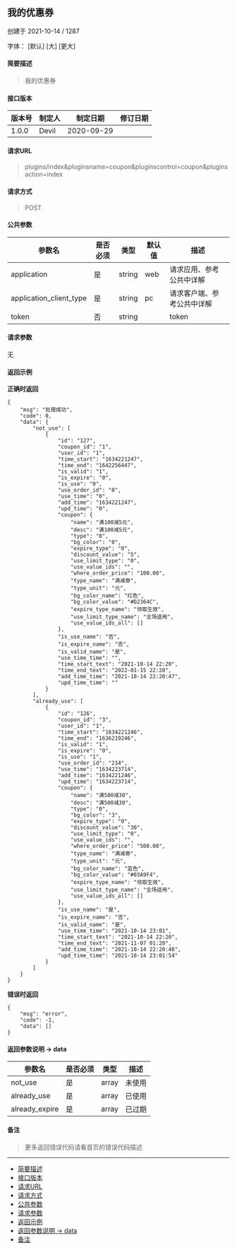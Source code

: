 ## 我的优惠券

创建于 2021-10-14 / 1287

字体： \[默认\] \[大\] \[更大\]

#### 简要描述

> 我的优惠券

#### 接口版本

| 版本号 | 制定人 | 制定日期 | 修订日期 |
| --- | --- | --- | --- |
| 1.0.0 | Devil | 2020-09-29 |  |

#### 请求URL

> plugins/index&pluginsname=coupon&pluginscontrol=coupon&pluginsaction=index

#### 请求方式

> POST

#### 公共参数

| 参数名 | 是否必须 | 类型 | 默认值 | 描述 |
| --- | --- | --- | --- | --- |
| application | 是 | string | web | 请求应用、参考公共中详解 |
| application\_client\_type | 是 | string | pc | 请求客户端、参考公共中详解 |
| token | 否 | string |  | token |

#### 请求参数

无

#### 返回示例

**正确时返回**

```
{
    "msg": "处理成功",
    "code": 0,
    "data": {
        "not_use": [
            {
                "id": "127",
                "coupon_id": "1",
                "user_id": "1",
                "time_start": "1634221247",
                "time_end": "1642256447",
                "is_valid": "1",
                "is_expire": "0",
                "is_use": "0",
                "use_order_id": "0",
                "use_time": "0",
                "add_time": "1634221247",
                "upd_time": "0",
                "coupon": {
                    "name": "满100减5元",
                    "desc": "满100减5元",
                    "type": "0",
                    "bg_color": "0",
                    "expire_type": "0",
                    "discount_value": "5",
                    "use_limit_type": "0",
                    "use_value_ids": "",
                    "where_order_price": "100.00",
                    "type_name": "满减劵",
                    "type_unit": "元",
                    "bg_color_name": "红色",
                    "bg_color_value": "#D2364C",
                    "expire_type_name": "领取生效",
                    "use_limit_type_name": "全场适用",
                    "use_value_ids_all": []
                },
                "is_use_name": "否",
                "is_expire_name": "否",
                "is_valid_name": "是",
                "use_time_time": "",
                "time_start_text": "2021-10-14 22:20",
                "time_end_text": "2022-01-15 22:20",
                "add_time_time": "2021-10-14 22:20:47",
                "upd_time_time": ""
            }
        ],
        "already_use": [
            {
                "id": "126",
                "coupon_id": "3",
                "user_id": "1",
                "time_start": "1634221246",
                "time_end": "1636219246",
                "is_valid": "1",
                "is_expire": "0",
                "is_use": "1",
                "use_order_id": "214",
                "use_time": "1634223714",
                "add_time": "1634221246",
                "upd_time": "1634223714",
                "coupon": {
                    "name": "满500减30",
                    "desc": "满500减30",
                    "type": "0",
                    "bg_color": "3",
                    "expire_type": "0",
                    "discount_value": "30",
                    "use_limit_type": "0",
                    "use_value_ids": "",
                    "where_order_price": "500.00",
                    "type_name": "满减劵",
                    "type_unit": "元",
                    "bg_color_name": "蓝色",
                    "bg_color_value": "#03A9F4",
                    "expire_type_name": "领取生效",
                    "use_limit_type_name": "全场适用",
                    "use_value_ids_all": []
                },
                "is_use_name": "是",
                "is_expire_name": "否",
                "is_valid_name": "是",
                "use_time_time": "2021-10-14 23:01",
                "time_start_text": "2021-10-14 22:20",
                "time_end_text": "2021-11-07 01:20",
                "add_time_time": "2021-10-14 22:20:46",
                "upd_time_time": "2021-10-14 23:01:54"
            }
        ]
    }
}
```

**错误时返回**

```
{
    "msg": "error",
    "code": -1,
    "data": []
}
```

#### 返回参数说明 -> data

| 参数名 | 是否必须 | 类型 | 描述 |
| --- | --- | --- | --- |
| not\_use | 是 | array | 未使用 |
| already\_use | 是 | array | 已使用 |
| already\_expire | 是 | array | 已过期 |

#### 备注

> 更多返回错误代码请看首页的错误代码描述

* * *

+   [简要描述](#nav-0-H4)
+   [接口版本](#nav-2-H4)
+   [请求URL](#nav-3-H4)
+   [请求方式](#nav-4-H4)
+   [公共参数](#nav-5-H4)
+   [请求参数](#nav-6-H4)
+   [返回示例](#nav-7-H4)
+   [返回参数说明 -> data](#nav-8-H4)
+   [备注](#nav-9-H4)